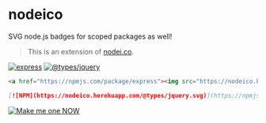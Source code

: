 # nodeico

SVG node.js badges for scoped packages as well!
> This is an extension of [nodei.co].

[![express](https://nodeico.herokuapp.com/express.svg)](https://npmjs.com/package/express)
[![@types/jquery](https://nodeico.herokuapp.com/@types/jquery.svg)](https://npmjs.com/package/@types/jquery)
```html
<a href="https://npmjs.com/package/express"><img src="https://nodeico.herokuapp.com/express.svg"></a>
```
```markdown
[![NPM](https://nodeico.herokuapp.com/@types/jquery.svg)](https://npmjs.com/package/@types/jquery)
```

[![Make me one NOW](https://i.imgflip.com/1pis2a.jpg)](https://nodeico.github.io)


[nodei.co]: https://github.com/rvagg/nodei.co
